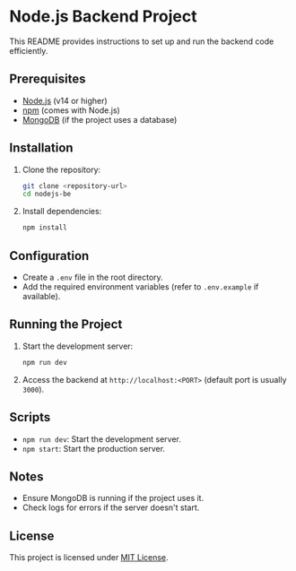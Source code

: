# Node.js Backend Project

This README provides instructions to set up and run the backend code efficiently.

## Prerequisites

- [Node.js](https://nodejs.org/) (v14 or higher)
- [npm](https://www.npmjs.com/) (comes with Node.js)
- [MongoDB](https://www.mongodb.com/) (if the project uses a database)

## Installation

1. Clone the repository:

   ```bash
   git clone <repository-url>
   cd nodejs-be
   ```

2. Install dependencies:
   ```bash
   npm install
   ```

## Configuration

- Create a `.env` file in the root directory.
- Add the required environment variables (refer to `.env.example` if available).

## Running the Project

1. Start the development server:

   ```bash
   npm run dev
   ```

2. Access the backend at `http://localhost:<PORT>` (default port is usually `3000`).

## Scripts

- `npm run dev`: Start the development server.
- `npm start`: Start the production server.

## Notes

- Ensure MongoDB is running if the project uses it.
- Check logs for errors if the server doesn't start.

## License

This project is licensed under [MIT License](LICENSE).
